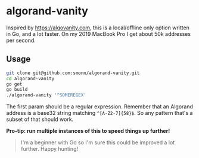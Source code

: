 # algorand-vanity

Inspired by https://algovanity.com, this is a local/offline only option written in Go, and a lot faster. On my 2019 MacBook Pro I get about 50k addresses per second.

## Usage

```bash
git clone git@github.com:smonn/algorand-vanity.git
cd algorand-vanity
go get
go build
./algorand-vanity '^SOMEREGEX'
```

The first param should be a regular expression. Remember that an Algorand address is a base32 string matching `^[A-Z2-7]{58}$`. So any pattern that's a subset of that should work.

**Pro-tip: run multiple instances of this to speed things up further!**

> I'm a beginner with Go so I'm sure this could be improved a lot further. Happy hunting!
